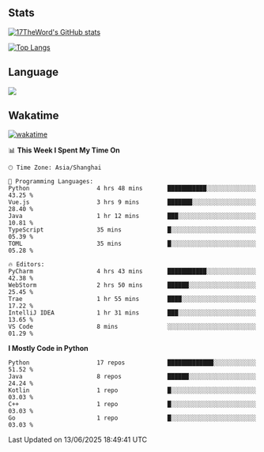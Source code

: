 ## Stats

[![17TheWord's GitHub stats](https://github-readme-stats.vercel.app/api?username=17TheWord&count_private=true&show_icons=true)](https://github.com/anuraghazra/github-readme-stats)

[![Top Langs](https://github-readme-stats.vercel.app/api/top-langs/?username=17TheWord&layout=compact&hide=html)](https://github.com/anuraghazra/github-readme-stats)

## Language

<img align="center" src="https://github-readme-stats-theword.vercel.app/api/wakatime?username=559772f0-9c03-4114-9e11-1b4b8b998e10&layout=compact&theme=dracula&hide_border=true">

## Wakatime

[![wakatime](https://wakatime.com/badge/user/559772f0-9c03-4114-9e11-1b4b8b998e10.svg)](https://wakatime.com/@559772f0-9c03-4114-9e11-1b4b8b998e10)

<!--START_SECTION:waka-->
📊 **This Week I Spent My Time On** 

```text
🕑︎ Time Zone: Asia/Shanghai

💬 Programming Languages: 
Python                   4 hrs 48 mins       ███████████░░░░░░░░░░░░░░   43.25 % 
Vue.js                   3 hrs 9 mins        ███████░░░░░░░░░░░░░░░░░░   28.40 % 
Java                     1 hr 12 mins        ███░░░░░░░░░░░░░░░░░░░░░░   10.81 % 
TypeScript               35 mins             █░░░░░░░░░░░░░░░░░░░░░░░░   05.39 % 
TOML                     35 mins             █░░░░░░░░░░░░░░░░░░░░░░░░   05.28 % 

🔥 Editors: 
PyCharm                  4 hrs 43 mins       ███████████░░░░░░░░░░░░░░   42.38 % 
WebStorm                 2 hrs 50 mins       ██████░░░░░░░░░░░░░░░░░░░   25.45 % 
Trae                     1 hr 55 mins        ████░░░░░░░░░░░░░░░░░░░░░   17.22 % 
IntelliJ IDEA            1 hr 31 mins        ███░░░░░░░░░░░░░░░░░░░░░░   13.65 % 
VS Code                  8 mins              ░░░░░░░░░░░░░░░░░░░░░░░░░   01.29 % 
```

**I Mostly Code in Python** 

```text
Python                   17 repos            █████████████░░░░░░░░░░░░   51.52 % 
Java                     8 repos             ██████░░░░░░░░░░░░░░░░░░░   24.24 % 
Kotlin                   1 repo              █░░░░░░░░░░░░░░░░░░░░░░░░   03.03 % 
C++                      1 repo              █░░░░░░░░░░░░░░░░░░░░░░░░   03.03 % 
Go                       1 repo              █░░░░░░░░░░░░░░░░░░░░░░░░   03.03 % 
```




 Last Updated on 13/06/2025 18:49:41 UTC
<!--END_SECTION:waka-->
